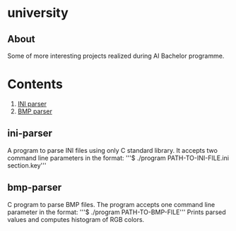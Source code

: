 # university
## About
Some of more interesting projects realized during AI Bachelor programme.


# Contents
 1. [INI parser](#ini-parser)
 2. [BMP parser](#bmp-parser) 


 
 ## ini-parser
 A program to parse INI files using only C standard library. It accepts two command line parameters in the format:
 '''$ ./program PATH-TO-INI-FILE.ini section.key'''
 
 
 ## bmp-parser
C program to parse BMP files. The program accepts one command line parameter in the format:
'''$ ./program PATH-TO-BMP-FILE'''
Prints parsed values and computes histogram of RGB colors.
